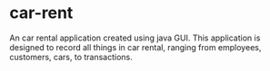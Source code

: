 # car-rent
An car rental application created using java GUI. This application is designed to record all things in car rental, ranging from employees, customers, cars, to transactions.
